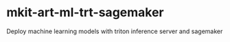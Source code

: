 # mkit-art-ml-trt-sagemaker
Deploy machine learning models with triton inference server and sagemaker
